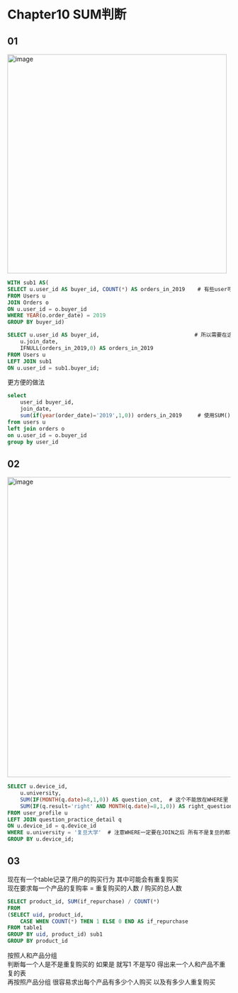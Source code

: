 # Chapter10 SUM判断
## 01
<img width="495" alt="image" src="https://user-images.githubusercontent.com/105503216/178263367-bce590bc-0496-4afb-a459-be41cce7016d.png">  

``` sql
WITH sub1 AS(
SELECT u.user_id AS buyer_id, COUNT(*) AS orders_in_2019    # 有些user可能在2019年没有作为买家 在这里会直接被删去
FROM Users u
JOIN Orders o
ON u.user_id = o.buyer_id
WHERE YEAR(o.order_date) = 2019 
GROUP BY buyer_id)

SELECT u.user_id AS buyer_id,                              # 所以需要在这个表中进行一个合并
    u.join_date,
    IFNULL(orders_in_2019,0) AS orders_in_2019
FROM Users u
LEFT JOIN sub1 
ON u.user_id = sub1.buyer_id;
```  

更方便的做法  

``` sql
select 
	user_id buyer_id, 
	join_date,
	sum(if(year(order_date)='2019',1,0)) orders_in_2019     # 使用SUM()函数就可以直接判断了 而不像WHERE要舍去
from users u
left join orders o
on u.user_id = o.buyer_id
group by user_id
```

## 02
<img width="678" alt="image" src="https://user-images.githubusercontent.com/105503216/178999046-ce3c40b2-d0ba-4f60-bda6-baea01d9cb96.png">

``` sql
SELECT u.device_id,
    u.university,
    SUM(IF(MONTH(q.date)=8,1,0)) AS question_cnt,  # 这个不能放在WHERE里 否则会把没在8月份做题的人都删去了
    SUM(IF(q.result='right' AND MONTH(q.date)=8,1,0)) AS right_question_cnt
FROM user_profile u
LEFT JOIN question_practice_detail q
ON u.device_id = q.device_id
WHERE u.university = '复旦大学'  # 注意WHERE一定要在JOIN之后 所有不是复旦的都不要
GROUP BY u.device_id;
```

## 03
现在有一个table记录了用户的购买行为 其中可能会有重复购买  
现在要求每一个产品的复购率 = 重复购买的人数 / 购买的总人数

``` sql
SELECT product_id, SUM(if_repurchase) / COUNT(*)
FROM
(SELECT uid, product_id, 
	CASE WHEN COUNT(*) THEN 1 ELSE 0 END AS if_repurchase
FROM table1
GROUP BY uid, product_id) sub1
GROUP BY product_id
```

按照人和产品分组  
判断每一个人是不是重复购买的 如果是 就写1 不是写0 得出来一个人和产品不重复的表  
再按照产品分组
很容易求出每个产品有多少个人购买 以及有多少人重复购买  
